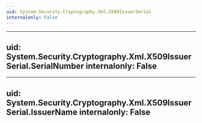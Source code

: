 ```yaml
---
uid: System.Security.Cryptography.Xml.X509IssuerSerial
internalonly: False
---
```


---
uid: System.Security.Cryptography.Xml.X509IssuerSerial.SerialNumber
internalonly: False
---

---
uid: System.Security.Cryptography.Xml.X509IssuerSerial.IssuerName
internalonly: False
---
